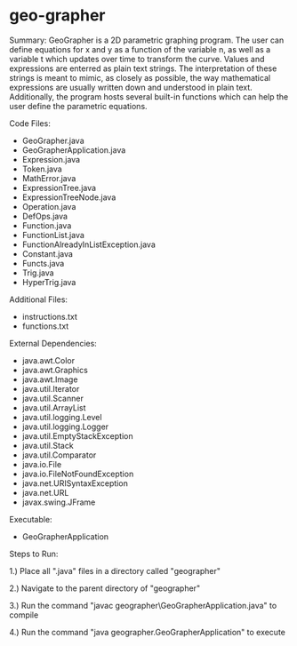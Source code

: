 # geo-grapher
Summary: GeoGrapher is a 2D parametric graphing program. The user can define equations for x and y as a function of the variable n, as well as a variable t which updates over time to transform the curve. Values and expressions are enterred as plain text strings. The interpretation of these strings is meant to mimic, as closely as possible, the way mathematical expressions are usually written down and understood in plain text. Additionally,  the program hosts several built-in functions which can help the user define the parametric equations.

Code Files:
- GeoGrapher.java
- GeoGrapherApplication.java
- Expression.java
- Token.java
- MathError.java
- ExpressionTree.java
- ExpressionTreeNode.java
- Operation.java
- DefOps.java
- Function.java
- FunctionList.java
- FunctionAlreadyInListException.java
- Constant.java
- Functs.java
- Trig.java
- HyperTrig.java

Additional Files:
- instructions.txt
- functions.txt

External Dependencies:
- java.awt.Color
- java.awt.Graphics
- java.awt.Image
- java.util.Iterator
- java.util.Scanner
- java.util.ArrayList
- java.util.logging.Level
- java.util.logging.Logger
- java.util.EmptyStackException
- java.util.Stack
- java.util.Comparator
- java.io.File
- java.io.FileNotFoundException
- java.net.URISyntaxException
- java.net.URL
- javax.swing.JFrame

Executable:
- GeoGrapherApplication

Steps to Run:

1.) Place all ".java" files in a directory called "geographer"

2.) Navigate to the parent directory of "geographer"

3.) Run the command "javac geographer\GeoGrapherApplication.java" to compile

4.) Run the command "java geographer.GeoGrapherApplication" to execute
